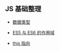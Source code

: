 ## JS 基础整理

- [数据类型](/JS基础整理/数据类型)

- [ES5 与 ES6 的作用域](/JS基础整理/ES5与ES6的作用域)

- [this 指向](/JS基础整理/this指向)
